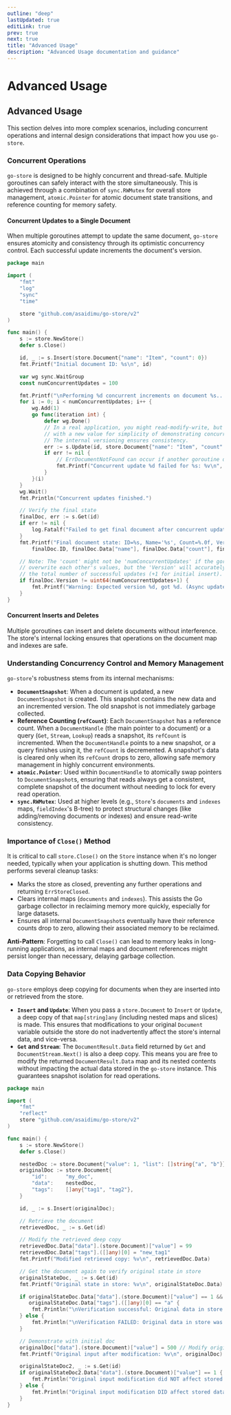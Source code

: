 ```yaml
---
outline: "deep"
lastUpdated: true
editLink: true
prev: true
next: true
title: "Advanced Usage"
description: "Advanced Usage documentation and guidance"
---
```

# Advanced Usage

## Advanced Usage

This section delves into more complex scenarios, including concurrent operations and internal design considerations that impact how you use `go-store`.

### Concurrent Operations

`go-store` is designed to be highly concurrent and thread-safe. Multiple goroutines can safely interact with the store simultaneously. This is achieved through a combination of `sync.RWMutex` for overall store management, `atomic.Pointer` for atomic document state transitions, and reference counting for memory safety.

#### Concurrent Updates to a Single Document

When multiple goroutines attempt to update the same document, `go-store` ensures atomicity and consistency through its optimistic concurrency control. Each successful update increments the document's version.

```go
package main

import (
	"fmt"
	"log"
	"sync"
	"time"

	store "github.com/asaidimu/go-store/v2"
)

func main() {
	s := store.NewStore()
	defer s.Close()

	id, _ := s.Insert(store.Document{"name": "Item", "count": 0})
	fmt.Printf("Initial document ID: %s\n", id)

	var wg sync.WaitGroup
	const numConcurrentUpdates = 100

	fmt.Printf("\nPerforming %d concurrent increments on document %s...\n", numConcurrentUpdates, id)
	for i := 0; i < numConcurrentUpdates; i++ {
		wg.Add(1)
		go func(iteration int) {
			defer wg.Done()
			// In a real application, you might read-modify-write, but here we just update
			// with a new value for simplicity of demonstrating concurrency safety.
			// The internal versioning ensures consistency.
			err := s.Update(id, store.Document{"name": "Item", "count": iteration + 1})
			if err != nil {
				// ErrDocumentNotFound can occur if another goroutine deletes it first.
				fmt.Printf("Concurrent update %d failed for %s: %v\n", iteration+1, id, err)
			}
		}(i)
	}
	wg.Wait()
	fmt.Println("Concurrent updates finished.")

	// Verify the final state
	finalDoc, err := s.Get(id)
	if err != nil {
		log.Fatalf("Failed to get final document after concurrent updates: %v", err)
	}
	fmt.Printf("Final document state: ID=%s, Name='%s', Count=%.0f, Version=%d\n",
		finalDoc.ID, finalDoc.Data["name"], finalDoc.Data["count"], finalDoc.Version)

	// Note: The 'count' might not be 'numConcurrentUpdates' if the goroutines 
	// overwrite each other's values, but the 'Version' will accurately reflect 
	// the total number of successful updates (+1 for initial insert).
	if finalDoc.Version != uint64(numConcurrentUpdates+1) {
		fmt.Printf("Warning: Expected version %d, got %d. (Async updates can cause non-sequential versions from a single goroutine's perspective, but total versions should be correct).\n", numConcurrentUpdates+1, finalDoc.Version)
	}
}
```

#### Concurrent Inserts and Deletes

Multiple goroutines can insert and delete documents without interference. The store's internal locking ensures that operations on the document map and indexes are safe.

### Understanding Concurrency Control and Memory Management

`go-store`'s robustness stems from its internal mechanisms:

*   **`DocumentSnapshot`**: When a document is updated, a new `DocumentSnapshot` is created. This snapshot contains the new data and an incremented version. The old snapshot is not immediately garbage collected.
*   **Reference Counting (`refCount`)**: Each `DocumentSnapshot` has a reference count. When a `DocumentHandle` (the main pointer to a document) or a query (`Get`, `Stream`, `Lookup`) reads a snapshot, its `refCount` is incremented. When the `DocumentHandle` points to a new snapshot, or a query finishes using it, the `refCount` is decremented. A snapshot's data is cleared only when its `refCount` drops to zero, allowing safe memory management in highly concurrent environments.
*   **`atomic.Pointer`**: Used within `DocumentHandle` to atomically swap pointers to `DocumentSnapshot`s, ensuring that reads always get a consistent, complete snapshot of the document without needing to lock for every read operation.
*   **`sync.RWMutex`**: Used at higher levels (e.g., `Store`'s `documents` and `indexes` maps, `fieldIndex`'s B-tree) to protect structural changes (like adding/removing documents or indexes) and ensure read-write consistency.

### Importance of `Close()` Method

It is critical to call `store.Close()` on the `Store` instance when it's no longer needed, typically when your application is shutting down. This method performs several cleanup tasks:

*   Marks the store as closed, preventing any further operations and returning `ErrStoreClosed`.
*   Clears internal maps (`documents` and `indexes`). This assists the Go garbage collector in reclaiming memory more quickly, especially for large datasets.
*   Ensures all internal `DocumentSnapshot`s eventually have their reference counts drop to zero, allowing their associated memory to be reclaimed.

**Anti-Pattern**: Forgetting to call `Close()` can lead to memory leaks in long-running applications, as internal maps and document references might persist longer than necessary, delaying garbage collection.

### Data Copying Behavior

`go-store` employs deep copying for documents when they are inserted into or retrieved from the store.

*   **`Insert` and `Update`**: When you pass a `store.Document` to `Insert` or `Update`, a deep copy of that `map[string]any` (including nested maps and slices) is made. This ensures that modifications to your original `Document` variable outside the store do not inadvertently affect the store's internal data, and vice-versa.
*   **`Get` and `Stream`**: The `DocumentResult.Data` field returned by `Get` and `DocumentStream.Next()` is also a deep copy. This means you are free to modify the returned `DocumentResult.Data` map and its nested contents without impacting the actual data stored in the `go-store` instance. This guarantees snapshot isolation for read operations.

```go
package main

import (
	"fmt"
	"reflect"
	store "github.com/asaidimu/go-store/v2"
)

func main() {
	s := store.NewStore()
	defer s.Close()

	nestedDoc := store.Document{"value": 1, "list": []string{"a", "b"}}
	originalDoc := store.Document{
		"id":      "my_doc",
		"data":    nestedDoc,
		"tags":    []any{"tag1", "tag2"},
	}

	id, _ := s.Insert(originalDoc);

	// Retrieve the document
	retrievedDoc, _ := s.Get(id)

	// Modify the retrieved deep copy
	retrievedDoc.Data["data"].(store.Document)["value"] = 99
	retrievedDoc.Data["tags"].([]any)[0] = "new_tag1"
	fmt.Printf("Modified retrieved copy: %v\n", retrievedDoc.Data)

	// Get the document again to verify original state in store
	originalStateDoc, _ := s.Get(id)
	fmt.Printf("Original state in store: %v\n", originalStateDoc.Data)

	if originalStateDoc.Data["data"].(store.Document)["value"] == 1 && 
	   originalStateDoc.Data["tags"].([]any)[0] == "a" {
		fmt.Println("\nVerification successful: Original data in store was not affected.")
	} else {
		fmt.Println("\nVerification FAILED: Original data in store was unexpectedly affected.")
	}

	// Demonstrate with initial doc
	originalDoc["data"].(store.Document)["value"] = 500 // Modify original input
	fmt.Printf("Original input after modification: %v\n", originalDoc)

	originalStateDoc2, _ := s.Get(id)
	if originalStateDoc2.Data["data"].(store.Document)["value"] == 1 {
		fmt.Println("Original input modification did NOT affect stored data.")
	} else {
		fmt.Println("Original input modification DID affect stored data.")
	}
}
```

